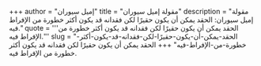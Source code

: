 +++
author = "إميل سيوران"
title = "مقولة إميل سيوران"
description = "مقولة إميل سيوران: الحقد يمكن أن يكون حقيرًا لكن فقدانه قد يكون أكثر خطورة من الإفراط فيه."
quote = '''الحقد يمكن أن يكون حقيرًا لكن فقدانه قد يكون أكثر خطورة من الإفراط فيه.''' 
slug = "الحقد-يمكن-أن-يكون-حقيرًا-لكن-فقدانه-قد-يكون-أكثر-خطورة-من-الإفراط-فيه"
+++
الحقد يمكن أن يكون حقيرًا لكن فقدانه قد يكون أكثر خطورة من الإفراط فيه.
